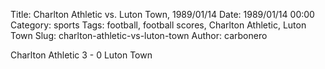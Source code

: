 Title: Charlton Athletic vs. Luton Town, 1989/01/14
Date: 1989/01/14 00:00
Category: sports
Tags: football, football scores, Charlton Athletic, Luton Town
Slug: charlton-athletic-vs-luton-town
Author: carbonero


Charlton Athletic 3 - 0 Luton Town
